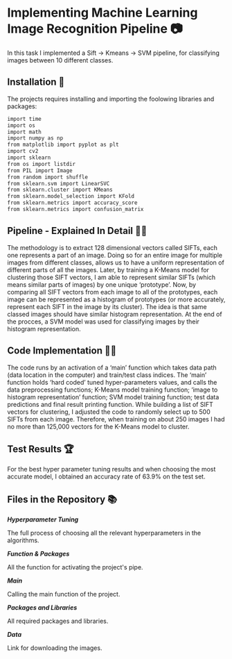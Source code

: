 # Implementing Machine Learning Image Recognition Pipeline 📷
In this task I implemented a Sift -> Kmeans -> SVM pipeline, for classifying images between 10 different classes.
<br>

## Installation 🔗
The projects requires installing and importing the foolowing libraries and packages:
  ```bash
  import time
  import os
  import math
  import numpy as np
  from matplotlib import pyplot as plt
  import cv2
  import sklearn
  from os import listdir
  from PIL import Image
  from random import shuffle
  from sklearn.svm import LinearSVC
  from sklearn.cluster import KMeans
  from sklearn.model_selection import KFold
  from sklearn.metrics import accuracy_score
  from sklearn.metrics import confusion_matrix
  ```
## Pipeline - Explained In Detail 🕵️‍♀️
The methodology is to extract 128 dimensional vectors called SIFTs, each one represents a part of an image. Doing so for an entire image for multiple images from different classes, allows us to have a uniform representation of different parts of all the images.
Later, by training a K-Means model for clustering those SIFT vectors, I am able to represent similar SIFTs (which means similar parts of images) by one unique ‘prototype’.
Now, by comparing all SIFT vectors from each image to all of the prototypes, each image can be represented as a histogram of prototypes (or more accurately, represent each SIFT in the image by its cluster). The idea is that same classed images should have similar histogram representation.
At the end of the procces, a SVM model was used for classifying images by their histogram representation.
<br>
## Code Implementation 👩‍💻
The code runs by an activation of a ‘main’ function which takes data path (data location in the computer) and train/test class indices.
The ‘main’ function holds ‘hard coded’ tuned hyper-parameters values, and calls the data preprocessing functions; K-Means model training function; ‘image to histogram representation’ function; SVM model training function; test data predictions and final result printing function.
While building a list of SIFT vectors for clustering, I adjusted the code to randomly select up to 500 SIFTs from each image. Therefore, when training on about 250 images I had no more than 125,000 vectors for the K-Means model to cluster.
<br>
## Test Results 🏆
For the best hyper parameter tuning results and when choosing the most accurate model, I obtained an accuracy rate of 63.9% on the test set.
<br>
## Files in the Repository 📚
***Hyperparameter Tuning***

The full process of choosing all the relevant hyperparameters in the algorithms.

***Function & Packages***

All the function for activating the project's pipe.

***Main***

Calling the main function of the project.

***Packages and Libraries***

All required packages and libraries.

***Data***

Link for downloading the images.
